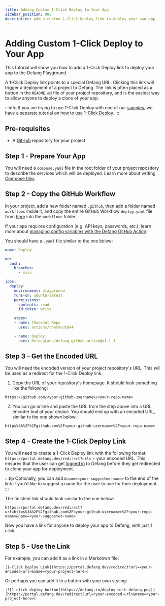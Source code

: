 ```yaml
---
title: Adding Custom 1-Click Deploy to Your App
sidebar_position: 800
description: Add a custom 1-Click Deploy link to deploy your own app. 
---
```


# Adding Custom 1-Click Deploy to Your App

This tutorial will show you how to add a 1-Click Deploy link to deploy your app to the Defang Playground. 

A 1-Click Deploy link points to a special Defang URL. Clicking this link will trigger a deployment of a project to Defang. The link is often placed as a button in the `README.md` file of your project repository, and is the easiest way to allow anyone to deploy a clone of your app. 

:::info
If you are trying to use 1-Click Deploy with one of our [samples](https://defang.io/samples/), we have a separate tutorial on [how to use 1-Click Deploy](/docs/tutorials/using-one-click-deploy). 
:::

## Pre-requisites

- A [GitHub](https://github.com/) repository for your project

## Step 1 - Prepare Your App

You will need a `compose.yaml` file in the root folder of your project repository to describe the services which will be deployed. Learn more about writing [Compose files](/docs/concepts/compose#example-of-a-compose-file).

## Step 2 - Copy the GitHub Workflow
 
In your project, add a new folder named `.github`, then add a folder named `workflows` inside it, and copy the entire GitHub Workflow `deploy.yaml` file from [here](https://github.com/DefangLabs/samples/blob/main/starter-sample/.github/workflows/deploy.yaml) into the `workflows` folder. 
 
If your app requires configuration (e.g. API keys, passwords, etc.), learn more about [managing config variables with the Defang GitHub Action](https://github.com/DefangLabs/defang-github-action). 

You should have a `.yaml` file similar to the one below:
```yaml
name: Deploy

on:
  push:
    branches:
      - main

jobs:
  deploy:
    environment: playground
    runs-on: ubuntu-latest
    permissions:
      contents: read
      id-token: write

    steps:
    - name: Checkout Repo
      uses: actions/checkout@v4

    - name: Deploy
      uses: DefangLabs/defang-github-action@v1.1.3
```

## Step 3 - Get the Encoded URL

You will need the encoded version of your project repository's URL. This will be used as a redirect for the 1-Click Deploy link. 

1. Copy the URL of your repository's homepage. It should look something like the following:
```
https://github.com/<your-github-username>/<your-repo-name>
```
2. You can go online and paste the URL from the step above into a URL encoder tool of your choice. You should end up with an encoded URL, similar to the one shown below:

```
https%3A%2F%2Fgithub.com%2F<your-github-username>%2F<your-repo-name>
```

## Step 4 - Create the 1-Click Deploy Link

You will need to create a 1-Click Deploy link with the following format: `https://portal.defang.dev/redirect?url=` + your encoded URL. This ensures that the user can get [logged in](/docs/concepts/authentication/) to Defang before they get redirected to clone your app for deployment. 

:::tip
Optionally, you can add `&name=<your-suggested-name>` to the end of the link if you'd like to suggest a name for the user to use for their deployment.
:::

The finished link should look similar to the one below:
```
https://portal.defang.dev/redirect?url=https%3A%2F%2Fgithub.com%2F<your-github-username>%2F<your-repo-name>&name=<your-suggested-name>
```

Now you have a link for anyone to deploy your app to Defang, with just 1 click. 

## Step 5 - Use the Link
For example, you can add it as a link in a Markdown file:
```
[1-Click Deploy Link](https://portal.defang.dev/redirect?url=<your-encoded-url>&name=<your-project-here>)
```
Or perhaps you can add it to a button with your own styling:
```
[![1-click-deploy-button](https://defang.io/deploy-with-defang.png)](https://portal.defang.dev/redirect?url=<your-encoded-url>&name=<your-project-here>)
```
